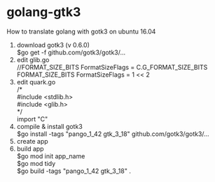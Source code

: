# golang-gtk3
How to translate golang with gotk3 on ubuntu 16.04
1. download gotk3 (v 0.6.0)  
$go get -f github.com/gotk3/gotk3/... 
2. edit glib.go  
    //FORMAT_SIZE_BITS      FormatSizeFlags = C.G_FORMAT_SIZE_BITS  
    FORMAT_SIZE_BITS        FormatSizeFlags = 1 << 2
3. edit quark.go  
    /*  
    #include <stdlib.h>  
    #include <glib.h>  
    */  
    import "C"  
4. compile & install gotk3  
$go install -tags "pango_1_42 gtk_3_18" github.com/gotk3/gotk3/...
6. create app
7. build app  
$go mod init app_name  
$go mod tidy  
$go build -tags "pango_1_42 gtk_3_18" .  
